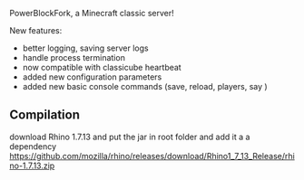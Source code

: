 PowerBlockFork, a Minecraft classic server!

New features:

* better logging, saving server logs
* handle process termination
* now compatible with classicube heartbeat
* added new configuration parameters
* added new basic console commands (save, reload, players, say <message>)

## Compilation

download Rhino 1.7.13 and put the jar in root folder and add it a a dependency
https://github.com/mozilla/rhino/releases/download/Rhino1_7_13_Release/rhino-1.7.13.zip
